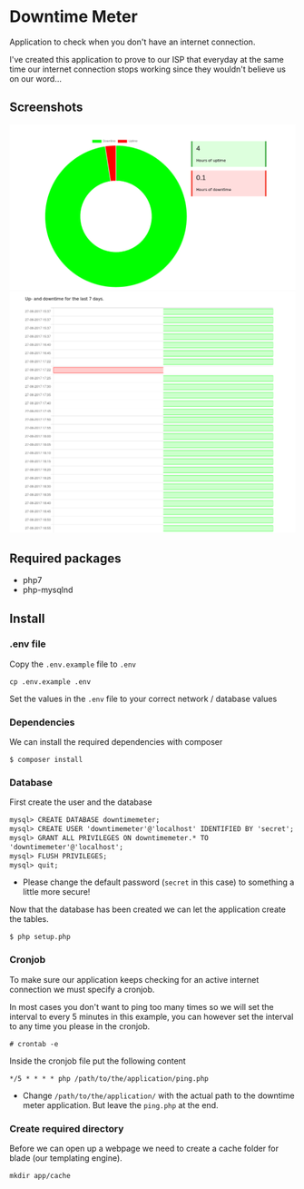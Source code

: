 # Downtime Meter

Application to check when you don't have an internet connection.

I've created this application to prove to our ISP that everyday at
the same time our internet connection stops working since they wouldn't
believe us on our word...

## Screenshots

![Downtime Meter Quick Overview](data/screenshots/quick-overview.png)
![Downtime Meter Detailed Overview](data/screenshots/detailed-overview.png)

## Required packages

- php7
- php-mysqlnd

## Install

### .env file

Copy the `.env.example` file to `.env`

```
cp .env.example .env
```

Set the values in the `.env` file to your correct network / database values

### Dependencies

We can install the required dependencies with composer

```
$ composer install
```

### Database

First create the user and the database

```
mysql> CREATE DATABASE downtimemeter;
mysql> CREATE USER 'downtimemeter'@'localhost' IDENTIFIED BY 'secret';
mysql> GRANT ALL PRIVILEGES ON downtimemeter.* TO 'downtimemeter'@'localhost';
mysql> FLUSH PRIVILEGES;
mysql> quit;
```

* Please change the default password (`secret` in this case) to something a little more secure!

Now that the database has been created we can let the application create the tables.

```
$ php setup.php
```

### Cronjob

To make sure our application keeps checking for an active internet connection we
must specify a cronjob.

In most cases you don't want to ping too many times so we will set the interval to every
5 minutes in this example, you can however set the interval to any time you please in the cronjob.

```
# crontab -e
```

Inside the cronjob file put the following content

```
*/5 * * * * php /path/to/the/application/ping.php
```

* Change `/path/to/the/application/` with the actual path to the downtime meter application. But leave
the `ping.php` at the end.

### Create required directory

Before we can open up a webpage we need to create a cache folder for blade (our templating engine).

```
mkdir app/cache
```

